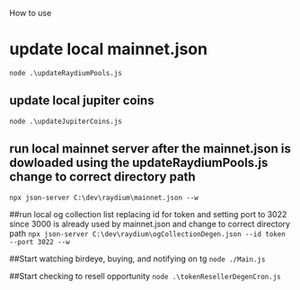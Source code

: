 How to use

# update local mainnet.json
`node .\updateRaydiumPools.js`

## update local jupiter coins
`node .\updateJupiterCoins.js`

## run local mainnet server after the mainnet.json is dowloaded using the updateRaydiumPools.js change to correct directory path
`npx json-server C:\dev\raydium\mainnet.json --w`


##run local og collection list replacing id for token and setting port to 3022 since 3000 is already used by mainnet.json and change to correct directory path
`npx json-server C:\dev\raydium\ogCollectionDegen.json --id token --port 3022 --w`

##Start watching birdeye, buying, and notifying on tg
`node ./Main.js`

##Start checking to resell opportunity
`node .\tokenResellerDegenCron.js`
